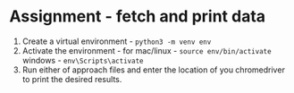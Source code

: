 # Assignment - fetch and print data 
1. Create a virtual environment - 
`python3 -m venv env`
2. Activate the environment - 
for mac/linux - `source env/bin/activate` windows - `env\Scripts\activate`
3. Run either of approach files and enter the location of you chromedriver to print the desired results.
